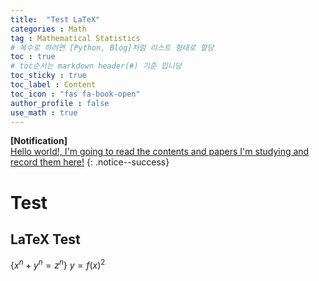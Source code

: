 ```yaml
---
title:  "Test LaTeX"
categories : Math
tag : Mathematical Statistics
# 복수로 하려면 [Python, Blog]처럼 리스트 형태로 할당
toc : true
# toc순서는 markdown header(#) 기준 입니당
toc_sticky : true
toc_label : Content
toc_icon : "fas fa-book-open"
author_profile : false
use_math : true
---
```


**[Notification]** 
<br/>
<u>Hello world!, I'm going to read the contents and papers I'm studying and record them here!</u>
{: .notice--success}

# Test

## LaTeX Test
$\{ x^n + y^n = z^n \}$
$y = f(x)^2$


